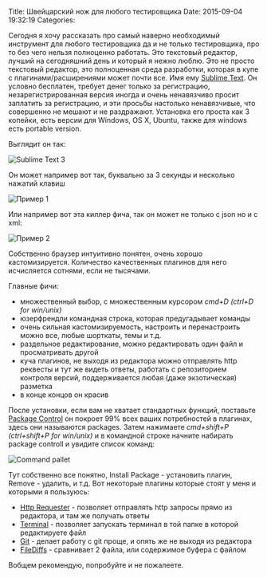 Title: Швейцарский нож для любого тестировщика
Date: 2015-09-04 19:32:19
Categories: 

Сегодня я хочу рассказать про самый наверно необходимый инструмент для любого тестировщика да и не только тестировщика,  про то без чего нельзя полноценно работать. Это текстовый редактор, лучший на сегодняшний день и который я нежно люблю. Это не просто текстовый редактор, это полноценная среда разработки, которая в купе с плагинами/расширениями может почти все. Имя ему [Sublime Text](http://www.sublimetext.com/3). Он условно бесплатен, требует денег только за регистрацию, незарегистрированная версия иногда и очень ненавязчиво просит заплатить за регистрацию, и эти просьбы настолько ненавязчивые, что совершенно не мешают и не раздражают. Установка его проста как 3 копейки, есть версии для Windows, OS X, Ubuntu, также для windows есть portable version. 

Выглядит он так:

![Sublime Text 3]({filename}/images/gallery/other/sublime.png)

Он может например вот так, буквально за 3 секунды и несколько нажатий клавиш

![Пример 1]({filename}/images/gallery/other/first_sublime.gif)

Или например вот эта киллер фича, так он может не только с json но и с xml:

![Пример 2]({filename}/images/gallery/other/second_sublime.gif)

Собственно браузер интуитивно понятен, очень хорошо кастомизируется. Количество качественных плагинов для него исчисляется сотнями, если не тысячами. 

Главные фичи:

* множественный выбор, с множественным курсором *cmd+D (ctrl+D for win/unix)*
* юзерфрендли командная строка, которая предугадывает команды
* очень сильная кастомизируемость, настроить и перенастроить можно все, любые шорткаты, темы и т.д.
* раздельное редактирование, можно редактировать один файл и просматривать другой
* куча плагинов, не выходя из редактора можно отправлять http реквесты и тут же видеть ответы, работать с репозиторием контроля версий, поддерживается любая (даже экзотическая) разметка
* в конце концов он красив 

После установки, если вам не хватает стандартных функций, поставьте [Package Control](https://packagecontrol.io/installation) он покроет 99% всех ваших потребностей в плагинах, здесь они называются packages. Затем нажимаете *cmd+shift+P (ctrl+shift+P for win/unix)* и в командной строке начните набирать package controll и увидите список команд:

![Command pallet]({filename}/images/gallery/other/scr1_sublime.png)

Тут собственно все понятно, Install Package - установить плагин, Remove - удалить, и т.д.
Вот некоторые плагины которые стоят у меня и которыми я пользуюсь:

* [Http Requester](https://packagecontrol.io/packages/Http%20Requester) - позволяет отправлять http запросы прямо из редактора, и там же получать ответы
* [Terminal](https://packagecontrol.io/packages/Terminal) - позволяет запускать терминал в той папке в которой редактируете файл
* [Git](https://packagecontrol.io/packages/Git) - делает работу с git проще, и опять же не выходя из редактора
* [FileDiffs](https://packagecontrol.io/packages/FileDiffs) - сравнивает 2 файла, или содержимое буфера c файлом


Вобщем рекомендую, попробуйте и не пожалеете.